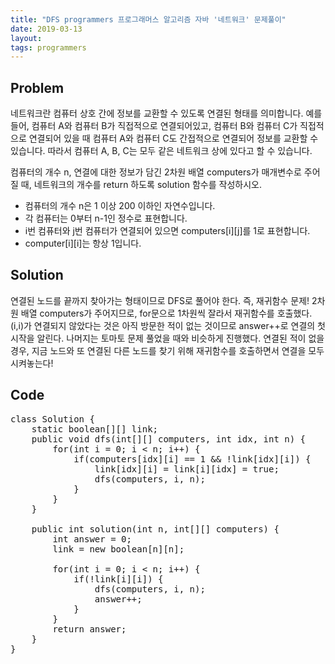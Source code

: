 ```yaml
---
title: "DFS programmers 프로그래머스 알고리즘 자바 '네트워크' 문제풀이"
date: 2019-03-13
layout:
tags: programmers
---
```


## Problem
네트워크란 컴퓨터 상호 간에 정보를 교환할 수 있도록 연결된 형태를 의미합니다. 예를 들어, 컴퓨터 A와 컴퓨터 B가 직접적으로 연결되어있고, 컴퓨터 B와 컴퓨터 C가 직접적으로 연결되어 있을 때 컴퓨터 A와 컴퓨터 C도 간접적으로 연결되어 정보를 교환할 수 있습니다. 따라서 컴퓨터 A, B, C는 모두 같은 네트워크 상에 있다고 할 수 있습니다.

컴퓨터의 개수 n, 연결에 대한 정보가 담긴 2차원 배열 computers가 매개변수로 주어질 때, 네트워크의 개수를 return 하도록 solution 함수를 작성하시오.

- 컴퓨터의 개수 n은 1 이상 200 이하인 자연수입니다.
- 각 컴퓨터는 0부터 n-1인 정수로 표현합니다.
- i번 컴퓨터와 j번 컴퓨터가 연결되어 있으면 computers[i][j]를 1로 표현합니다.
- computer[i][i]는 항상 1입니다.


## Solution
연결된 노드를 끝까지 찾아가는 형태이므로 DFS로 풀어야 한다. 즉, 재귀함수 문제!
2차원 배열 computers가 주어지므로, for문으로 1차원씩 잘라서 재귀함수를 호출했다. (i,i)가 연결되지 않았다는 것은 아직 방문한 적이 없는 것이므로 answer++로 연결의 첫 시작을 알린다.
나머지는 토마토 문제 풀었을 때와 비슷하게 진행했다. 연결된 적이 없을 경우, 지금 노드와 또 연결된 다른 노드를 찾기 위해 재귀함수를 호출하면서 연결을 모두 시켜놓는다!


## Code
<pre>
class Solution {
	static boolean[][] link;
	public void dfs(int[][] computers, int idx, int n) {
		for(int i = 0; i < n; i++) {			
			if(computers[idx][i] == 1 && !link[idx][i]) {
				link[idx][i] = link[i][idx] = true;
				dfs(computers, i, n);
			}
		}
	}
	
	public int solution(int n, int[][] computers) {
		int answer = 0;
		link = new boolean[n][n];
		
        for(int i = 0; i < n; i++) {
        	if(!link[i][i]) {
        		dfs(computers, i, n);
        		answer++;
        	}
        }
		return answer;
    }
}
